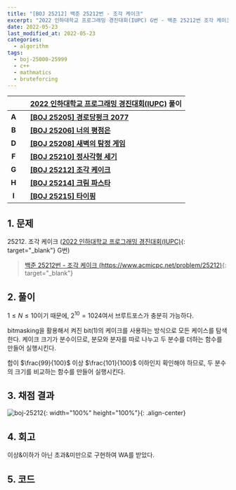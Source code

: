 ```yaml
---
title: "[BOJ 25212] 백준 25212번 - 조각 케이크"
excerpt: "2022 인하대학교 프로그래밍 경진대회(IUPC) G번 - 백준 25212번 조각 케이크 풀이"
date: 2022-05-23
last_modified_at: 2022-05-23
categories:
  - algorithm
tags:
  - boj-25000-25999
  - c++
  - mathmatics
  - bruteforcing
---
```


|||[2022 인하대학교 프로그래밍 경진대회(IUPC)](https://burningfalls.github.io/contest/iupc-baekjoon-contest/) 풀이|
|:---:|:---:|:---|
|**A**||**[[BOJ 25205] 경로당펑크 2077](https://burningfalls.github.io/algorithm/boj-25205/)**|
|**B**||**[[BOJ 25206] 너의 평점은](https://burningfalls.github.io/algorithm/boj-25206/)**|
|**D**||**[[BOJ 25208] 새벽의 탐정 게임](https://burningfalls.github.io/algorithm/boj-25208/)**|
|**F**||**[[BOJ 25210] 정사각형 세기](https://burningfalls.github.io/algorithm/boj-25210/)**|
|**G**||**[[BOJ 25212] 조각 케이크](https://burningfalls.github.io/algorithm/boj-25212/)**|
|**H**||**[[BOJ 25214] 크림 파스타](https://burningfalls.github.io/algorithm/boj-25214/)**|
|**I**||**[[BOJ 25215] 타이핑](https://burningfalls.github.io/algorithm/boj-25215/)**|

## 1. 문제
$25212$. 조각 케이크 ([2022 인하대학교 프로그래밍 경진대회(IUPC)](https://burningfalls.github.io/contest/iupc-baekjoon-contest/){: target="_blank"} G번)

> [백준 25212번 - 조각 케이크 (https://www.acmicpc.net/problem/25212)](https://www.acmicpc.net/problem/25212){: target="_blank"}

## 2. 풀이

$1\leq N \leq 10$이기 때문에, $2^{10}=1024$여서 브루트포스가 충분히 가능하다.

bitmasking을 활용해서 켜진 bit(1)의 케이크를 사용하는 방식으로 모든 케이스를 탐색한다. 케이크 크기가 분수이므로, 분모와 분자를 따로 나누고 두 분수를 더하는 함수를 만들어 실행시킨다.

합이 $\frac{99}{100}$ 이상 $\frac{101}{100}$ 이하인지 확인해야 하므로, 두 분수의 크기를 비교하는 함수를 만들어 실행시킨다. 

## 3. 채점 결과

![boj-25212](https://user-images.githubusercontent.com/30232837/169728475-b486e171-cc7f-4315-8a38-ed75b9f7aaf9.png "boj-25212"){: width="100%" height="100%"}{: .align-center}

## 4. 회고

이상&이하가 아닌 초과&미만으로 구현하여 WA를 받았다.

## 5. 코드

<script src="https://gist.github.com/BurningFalls/fade0b3335cd155b5522fc74e83667fc.js"></script>